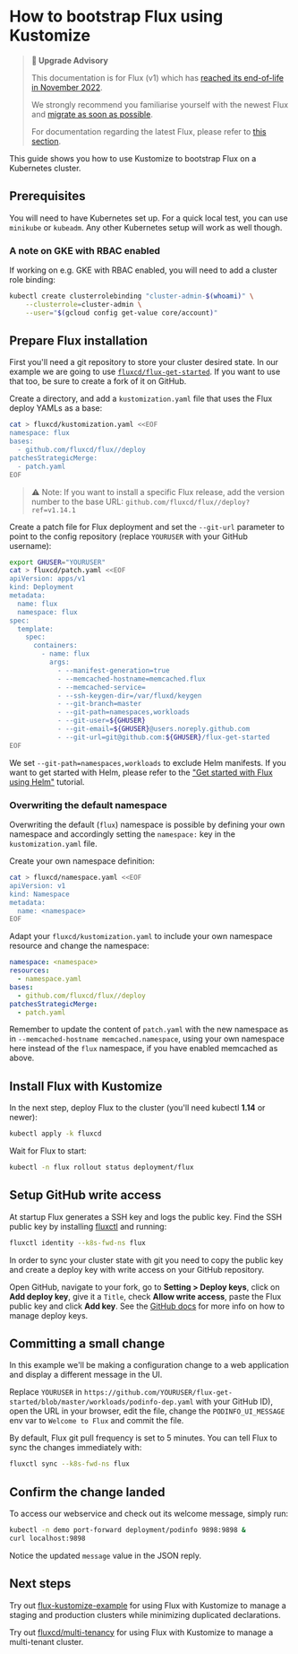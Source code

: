 # How to bootstrap Flux using Kustomize

> **🛑 Upgrade Advisory**
>
> This documentation is for Flux (v1) which has [reached its end-of-life in November 2022](https://fluxcd.io/blog/2022/10/september-2022-update/#flux-legacy-v1-retirement-plan).
>
> We strongly recommend you familiarise yourself with the newest Flux and [migrate as soon as possible](https://fluxcd.io/flux/migration/).
>
> For documentation regarding the latest Flux, please refer to [this section](https://fluxcd.io/flux/).

This guide shows you how to use Kustomize to bootstrap Flux on a Kubernetes cluster.

## Prerequisites

You will need to have Kubernetes set up. For a quick local test,
you can use `minikube` or `kubeadm`. Any other Kubernetes setup
will work as well though.

### A note on GKE with RBAC enabled

If working on e.g. GKE with RBAC enabled, you will need to add a cluster role binding:

```sh
kubectl create clusterrolebinding "cluster-admin-$(whoami)" \
    --clusterrole=cluster-admin \
    --user="$(gcloud config get-value core/account)"
```

## Prepare Flux installation 

First you'll need a git repository to store your cluster desired state.
In our example we are going to use [`fluxcd/flux-get-started`](https://github.com/fluxcd/flux-get-started).
If you want to use that too, be sure to create a fork of it on GitHub.

Create a directory, and add a `kustomization.yaml` file that uses the
Flux deploy YAMLs as a base:

```sh
cat > fluxcd/kustomization.yaml <<EOF
namespace: flux
bases:
  - github.com/fluxcd/flux//deploy
patchesStrategicMerge:
  - patch.yaml
EOF
```

> ⚠ Note:
> If you want to install a specific Flux release,
> add the version number to the base URL:
> `github.com/fluxcd/flux//deploy?ref=v1.14.1`

Create a patch file for Flux deployment and set the `--git-url`
parameter to point to the config repository
(replace `YOURUSER` with your GitHub username):

```sh
export GHUSER="YOURUSER"
cat > fluxcd/patch.yaml <<EOF
apiVersion: apps/v1
kind: Deployment
metadata:
  name: flux
  namespace: flux
spec:
  template:
    spec:
      containers:
        - name: flux
          args:
            - --manifest-generation=true
            - --memcached-hostname=memcached.flux
            - --memcached-service=
            - --ssh-keygen-dir=/var/fluxd/keygen
            - --git-branch=master
            - --git-path=namespaces,workloads
            - --git-user=${GHUSER}
            - --git-email=${GHUSER}@users.noreply.github.com
            - --git-url=git@github.com:${GHUSER}/flux-get-started
EOF
```

We set `--git-path=namespaces,workloads` to exclude Helm manifests.
If you want to get started with Helm, please refer to the
["Get started with Flux using Helm"](get-started-helm.md) tutorial.

### Overwriting the default namespace

Overwriting the default (`flux`) namespace is possible by defining
your own namespace and accordingly setting the `namespace:` key in
the `kustomization.yaml` file.

Create your own namespace definition:

```sh
cat > fluxcd/namespace.yaml <<EOF
apiVersion: v1
kind: Namespace
metadata:
  name: <namespace>
EOF
```

Adapt your `fluxcd/kustomization.yaml` to include your own namespace
resource and change the namespace:

```yaml
namespace: <namespace>
resources:
  - namespace.yaml
bases:
  - github.com/fluxcd/flux//deploy
patchesStrategicMerge:
  - patch.yaml
```

Remember to update the content of `patch.yaml` with the new namespace as in
`--memcached-hostname memcached.namespace`, using your own namespace here
instead of the `flux` namespace, if you have enabled memcached as above.

## Install Flux with Kustomize

In the next step, deploy Flux to the cluster (you'll need kubectl **1.14** or newer):

```sh
kubectl apply -k fluxcd
```

Wait for Flux to start:

```sh
kubectl -n flux rollout status deployment/flux
```

## Setup GitHub write access

At startup Flux generates a SSH key and logs the public key. Find
the SSH public key by installing [fluxctl](../references/fluxctl.md) and
running:

```sh
fluxctl identity --k8s-fwd-ns flux
```

In order to sync your cluster state with git you need to copy the
public key and create a deploy key with write access on your GitHub
repository.

Open GitHub, navigate to your fork, go to **Setting > Deploy keys**,
click on **Add deploy key**, give it a `Title`, check **Allow write
access**, paste the Flux public key and click **Add key**. See the
[GitHub docs](https://developer.github.com/v3/guides/managing-deploy-keys/#deploy-keys)
for more info on how to manage deploy keys.

## Committing a small change

In this example we'll be making a configuration change to a web application
and display a different message in the UI.

Replace `YOURUSER` in
`https://github.com/YOURUSER/flux-get-started/blob/master/workloads/podinfo-dep.yaml`
with your GitHub ID), open the URL in your browser, edit the file,
change the `PODINFO_UI_MESSAGE` env var to `Welcome to Flux` and commit the file.

By default, Flux git pull frequency is set to 5 minutes.
You can tell Flux to sync the changes immediately with:

```sh
fluxctl sync --k8s-fwd-ns flux
```

## Confirm the change landed

To access our webservice and check out its welcome message, simply
run:

```sh
kubectl -n demo port-forward deployment/podinfo 9898:9898 &
curl localhost:9898
```

Notice the updated `message` value in the JSON reply.

## Next steps

Try out [flux-kustomize-example](https://github.com/weaveworks/flux-kustomize-example)
for using Flux with Kustomize to manage
a staging and production clusters while minimizing duplicated declarations.

Try out [fluxcd/multi-tenancy](https://github.com/fluxcd/multi-tenancy)
for using Flux with Kustomize to manage a multi-tenant cluster.
